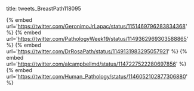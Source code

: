 title: tweets_BreastPath118095

{% embed url='https://twitter.com/GeronimoJrLapac/status/1151469796283834368' %}
{% embed url='https://twitter.com/PathologyWeek19/status/1149362969303588865' %}
{% embed url='https://twitter.com/DrRosaPath/status/1149131983295057921' %}
{% embed url='https://twitter.com/alcampbellmd/status/1147227522280697856' %}
{% embed url='https://twitter.com/Human_Pathology/status/1146052102877306880' %}
